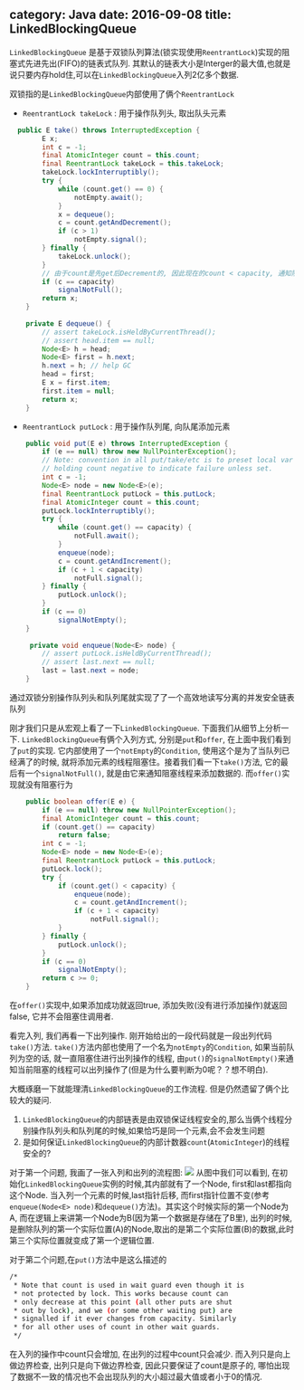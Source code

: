 category: Java
date: 2016-09-08
title: LinkedBlockingQueue
---

`LinkedBlockingQueue` 是基于双锁队列算法(锁实现使用`ReentrantLock`)实现的阻塞式先进先出(FIFO)的链表式队列. 其默认的链表大小是Interger的最大值,也就是说只要内存hold住,可以在`LinkedBlockingQueue`入列2亿多个数据.

双锁指的是`LinkedBlockingQueue`内部使用了俩个`ReentrantLock`
* `ReentrantLock takeLock` : 用于操作队列头, 取出队头元素
```java
  public E take() throws InterruptedException {
        E x;
        int c = -1;
        final AtomicInteger count = this.count;
        final ReentrantLock takeLock = this.takeLock;
        takeLock.lockInterruptibly();
        try {
            while (count.get() == 0) {
                notEmpty.await();
            }
            x = dequeue();
            c = count.getAndDecrement();
            if (c > 1)
                notEmpty.signal();
        } finally {
            takeLock.unlock();
        }
		// 由于count是先get后Decrement的, 因此现在的count < capacity, 通知阻塞的线程可以添加数据了
        if (c == capacity)
            signalNotFull();
        return x;
    }
	
	private E dequeue() {
        // assert takeLock.isHeldByCurrentThread();
        // assert head.item == null;
        Node<E> h = head;
        Node<E> first = h.next;
        h.next = h; // help GC
        head = first;
        E x = first.item;
        first.item = null;
        return x;
    }
```

* `ReentrantLock putLock` : 用于操作队列尾, 向队尾添加元素
```java
    public void put(E e) throws InterruptedException {
        if (e == null) throw new NullPointerException();
        // Note: convention in all put/take/etc is to preset local var
        // holding count negative to indicate failure unless set.
        int c = -1;
        Node<E> node = new Node<E>(e);
        final ReentrantLock putLock = this.putLock;
        final AtomicInteger count = this.count;
        putLock.lockInterruptibly();
        try {
            while (count.get() == capacity) {
                notFull.await();
            }
            enqueue(node);
            c = count.getAndIncrement();
            if (c + 1 < capacity)
                notFull.signal();
        } finally {
            putLock.unlock();
        }
        if (c == 0)
            signalNotEmpty();
    }
	
	 private void enqueue(Node<E> node) {
        // assert putLock.isHeldByCurrentThread();
        // assert last.next == null;
        last = last.next = node;
    }
```
通过双锁分别操作队列头和队列尾就实现了了一个高效地读写分离的并发安全链表队列

刚才我们只是从宏观上看了一下`LinkedBlockingQueue`. 下面我们从细节上分析一下. `LinkedBlockingQueue`有俩个入列方式, 分别是`put`和`offer`, 在上面中我们看到了`put`的实现. 它内部使用了一个`notEmpty`的`Condition`, 使用这个是为了当队列已经满了的时候, 就将添加元素的线程阻塞住。接着我们看一下`take()`方法, 它的最后有一个`signalNotFull()`, 就是由它来通知阻塞线程来添加数据的. 而`offer()`实现就没有阻塞行为
```java
    public boolean offer(E e) {
        if (e == null) throw new NullPointerException();
        final AtomicInteger count = this.count;
        if (count.get() == capacity)
            return false;
        int c = -1;
        Node<E> node = new Node<E>(e);
        final ReentrantLock putLock = this.putLock;
        putLock.lock();
        try {
            if (count.get() < capacity) {
                enqueue(node);
                c = count.getAndIncrement();
                if (c + 1 < capacity)
                    notFull.signal();
            }
        } finally {
            putLock.unlock();
        }
        if (c == 0)
            signalNotEmpty();
        return c >= 0;
    }
```
在`offer()`实现中,如果添加成功就返回true, 添加失败(没有进行添加操作)就返回false, 它并不会阻塞住调用者.

看完入列, 我们再看一下出列操作. 刚开始给出的一段代码就是一段出列代码`take()`方法. `take()`方法内部也使用了一个名为`notEmpty`的`Condition`, 如果当前队列为空的话, 就一直阻塞住进行出列操作的线程, 由`put()`的`signalNotEmpty()`来通知当前阻塞的线程可以出列操作了(但是为什么要判断为0呢？？想不明白).

大概琢磨一下就能理清`LinkedBlockingQueue`的工作流程. 但是仍然遗留了俩个比较大的疑问.
1. `LinkedBlockingQueue`的内部链表是由双锁保证线程安全的,那么当俩个线程分别操作队列头和队列尾的时候,如果恰巧是同一个元素,会不会发生问题
2. 是如何保证`LinkedBlockingQueue`的内部计数器`count`(`AtomicInteger`)的线程安全的?

对于第一个问题, 我画了一张入列和出列的流程图:
![](https://raw.githubusercontent.com/yu66/blog-website/images/concurrency/LinkedBlockingQueue.jpg)
从图中我们可以看到, 在初始化`LinkedBlockingQueue`实例的时候,其内部就有了一个Node, first和last都指向这个Node. 当入列一个元素的时候,last指针后移, 而first指针位置不变(参考`enqueue(Node<E> node)`和`dequeue()`方法)。其实这个时候实际的第一个Node为A, 而在逻辑上来讲第一个Node为B(因为第一个数据是存储在了B里), 出列的时候, 是删除队列的第一个实际位置(A)的Node,取出的是第二个实际位置(B)的数据,此时第三个实际位置就变成了第一个逻辑位置.

对于第二个问题,在`put()`方法中是这么描述的
```bash
/*
 * Note that count is used in wait guard even though it is
 * not protected by lock. This works because count can
 * only decrease at this point (all other puts are shut
 * out by lock), and we (or some other waiting put) are
 * signalled if it ever changes from capacity. Similarly
 * for all other uses of count in other wait guards.
 */
```
在入列的操作中count只会增加, 在出列的过程中count只会减少. 而入列只是向上做边界检查, 出列只是向下做边界检查, 因此只要保证了count是原子的, 哪怕出现了数据不一致的情况也不会出现队列的大小超过最大值或者小于0的情况.